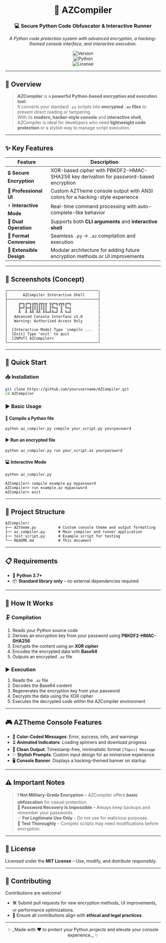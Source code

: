 <!-- AZCompiler README -->

<div align="center">

# 🔐 **AZCompiler**  
### 💻 Secure Python Code Obfuscator & Interactive Runner  

_A Python code protection system with advanced encryption, a hacking-themed console interface, and interactive execution._

![Version](https://img.shields.io/badge/Version-1.8.0-blue.svg)  
![Python](https://img.shields.io/badge/Python-3.7%2B-green.svg)  
![License](https://img.shields.io/badge/License-MIT-orange.svg)  

</div>

---

## 🌟 **Overview**

> **AZCompiler** is a **powerful Python-based encryption and execution tool**.  
> It converts your standard `.py` scripts into **encrypted `.az` files** to prevent direct reading or tampering.  
> With its **modern, hacker-style console** and **interactive shell**, AZCompiler is ideal for developers who need **lightweight code protection** or a stylish way to manage script execution.  

---

## ✨ **Key Features**

| Feature                | Description                                                                 |
|------------------------|-----------------------------------------------------------------------------|
| 🔒 **Secure Encryption**| XOR-based cipher with PBKDF2-HMAC-SHA256 key derivation for password-based encryption |
| 🎨 **Professional UI**  | Custom AZTheme console output with ANSI colors for a hacking-style experience |
| ⚡ **Interactive Mode** | Real-time command processing with auto-complete-like behavior                |
| 🚀 **Dual Operation**   | Supports both **CLI arguments** and **interactive shell**                    |
| 📁 **Format Conversion**| Seamless `.py` → `.az` compilation and execution                             |
| 🔧 **Extensible Design**| Modular architecture for adding future encryption methods or UI improvements  |

---

## 📸 **Screenshots (Concept)**

```
┌─────────────────────────────────────────┐
│       AZCompiler Interactive Shell      │
├─────────────────────────────────────────┤
│     ╔═╗╔═╗╔╦╗╔╦╗╦ ╦╔═╗╔╦╗╔═╗            |
│     ╠═╝╠═╣║║║║║║║ ║╚═╗ ║ ╚═╗            |
│     ╩  ╩ ╩╩ ╩╩ ╩╚═╝╚═╝ ╩ ╚═╝            |
│   Advanced Console Interface v1.0       |
│   Warning: Authorized Access Only       |
│                                         |
│  [Interactive Mode] Type 'compile ...   |
│  [Exit] Type 'exit' to quit             |
│  [INPUT] AZCompiler>                    │
└─────────────────────────────────────────┘
```

---

## 🏁 **Quick Start**

### 📥 **Installation**
```bash
git clone https://github.com/yourusername/AZCompiler.git
cd AZCompiler
```

### ▶ **Basic Usage**

#### 🔧 **Compile a Python file**
```bash
python az_compiler.py compile your_script.py yourpassword
```

#### ▶ **Run an encrypted file**
```bash
python az_compiler.py run your_script.az yourpassword
```

#### 💻 **Interactive Mode**
```bash
python az_compiler.py
```
```
AZCompiler> compile example.py mypassword  
AZCompiler> run example.az mypassword  
AZCompiler> exit
```

---

## 📂 **Project Structure**
```text
AZCompiler/
├── AZtheme.py          # Custom console theme and output formatting
├── az_compiler.py      # Main compiler and runner application
├── test_script.py      # Example script for testing
└── README.md           # This document
```

---

## 📋 **Requirements**
- 🐍 **Python 3.7+**  
- 📦 **Standard library only** – no external dependencies required  

---

## 🔧 **How It Works**

### 🗜 **Compilation**
1. Reads your Python source code  
2. Derives an encryption key from your password using **PBKDF2-HMAC-SHA256**  
3. Encrypts the content using an **XOR cipher**  
4. Encodes the encrypted data with **Base64**  
5. Outputs an encrypted `.az` file  

### ▶ **Execution**
1. Reads the `.az` file  
2. Decodes the Base64 content  
3. Regenerates the encryption key from your password  
4. Decrypts the data using the XOR cipher  
5. Executes the decrypted code within the AZCompiler environment  

---

## 🎮 **AZTheme Console Features**

- 🎨 **Color-Coded Messages**: Error, success, info, and warnings  
- ⏳ **Animated Indicators**: Loading spinners and download progress  
- 🧹 **Clean Output**: Timestamp-free, minimalistic format `[Topic] Message`  
- ✨ **Stylish Prompts**: Custom input design for an immersive experience  
- 🖥 **Console Banner**: Displays a hacking-themed banner on startup  

---

## ⚠️ **Important Notes**
> ❗ **Not Military-Grade Encryption** – AZCompiler offers **basic obfuscation** for casual protection.  
> 🔑 **Password Recovery Is Impossible** – Always keep backups and remember your passwords.  
> ✅ **For Legitimate Use Only** – Do not use for malicious purposes.  
> 🧪 **Test Thoroughly** – Complex scripts may need modifications before encryption.  

---

## 📄 **License**
Licensed under the **MIT License** – Use, modify, and distribute responsibly.  

---

## 🤝 **Contributing**
Contributions are welcome!  
- 🛠 Submit pull requests for new encryption methods, UI improvements, or performance optimizations.  
- 🌱 Ensure all contributions align with **ethical and legal practices**.  

---

<div align="center">
✨ _Made with ❤️ to protect your Python projects and elevate your console experience._ ✨  
</div>
